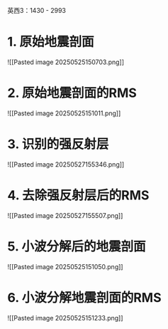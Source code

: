 英西3：1430 - 2993
# 1. 原始地震剖面
![[Pasted image 20250525150703.png]]

# 2. 原始地震剖面的RMS
![[Pasted image 20250525151011.png]]

# 3. 识别的强反射层
![[Pasted image 20250527155346.png]]

# 4. 去除强反射层后的RMS
![[Pasted image 20250527155507.png]]

# 5. 小波分解后的地震剖面
![[Pasted image 20250525151050.png]]

# 6. 小波分解地震剖面的RMS
![[Pasted image 20250525151233.png]]


